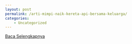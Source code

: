 ```yaml
---
layout: post
permalink: /arti-mimpi-naik-kereta-api-bersama-keluarga/
categories:
    - Uncategorized
---
```


[Baca Selengkapnya](/03)